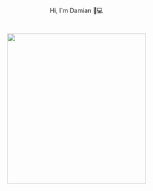 
<div   align="center">
 Hi, I`m Damian 👋💻
  <h1> <img src = "https://user-images.githubusercontent.com/78944687/181299396-57923b12-b889-4af1-8d13-fd95c44591aa.gif" width="80%" height="350px"> </h1>
</div>

<!--
**Damian626/Damian626** is a ✨ _special_ ✨ repository because its `README.md` (this file) appears on your GitHub profile.

Here are some ideas to get you started:

- 🔭 I’m currently working on ...
- 🌱 I’m currently learning ...
- 👯 I’m looking to collaborate on ...
- 🤔 I’m looking for help with ...
- 💬 Ask me about ...
- 📫 How to reach me: ...
- 😄 Pronouns: ...
- ⚡ Fun fact: ...
-->
